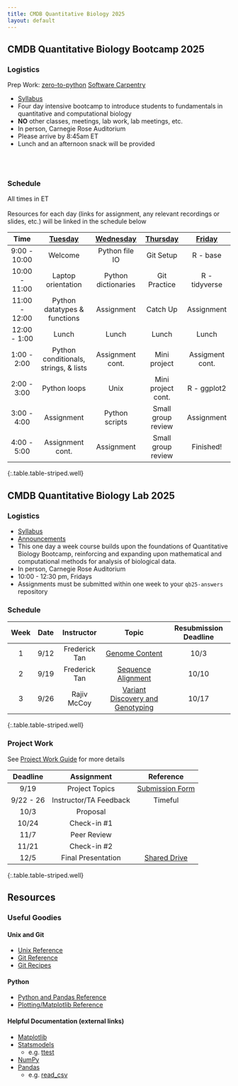 ```yaml
---
title: CMDB Quantitative Biology 2025
layout: default
---
```


## CMDB Quantitative Biology Bootcamp 2025

### Logistics
Prep Work: [zero-to-python](https://genomicscafe.github.io/zero-to-python) [Software Carpentry]( http://swcarpentry.github.io/python-novice-inflammation )

- [Syllabus](resources/syllabi/bootcamp/index.html)
- Four day intensive bootcamp to introduce students to fundamentals in quantitative and computational biology 
- <span class="text-danger">**NO** other classes, meetings, lab work, lab meetings, etc.</span>
- In person, Carnegie Rose Auditorium
- Please arrive by 8:45am ET
- Lunch and an afternoon snack will be provided
<!-- - Zoom meeting ID (check Slack for passcode or full link to join): 929 0650 3074 --> 
<br /><br />
<!-- - [Answers to Student Questions](resources/references/reflection_questions_answered.html) -->

### Schedule
All times in ET<br /><br />
Resources for each day (links for assignment, any relevant recordings or slides, etc.) will be linked in the schedule below 

<!--[Tuesday](webpages/day1.md)-->
<!--[Thursday](webpages/day3.md)-->
<!-- | Time            | [Tuesday](webpages/day1.md)            | [Wednesday](webpages/day2.md) |  [Thursday](webpages/day3.md) | [Friday](webpages/day4.md) |  -->

| Time           | [Tuesday](webpages/day1.md)           | [Wednesday](webpages/day2.md) | [Thursday](webpages/day3.md)   | [Friday](webpages/day4.md) | 
| :---:          | :---:                                 | :---:                         | :---:                          | :---:                      |
|   9:00 - 10:00 | Welcome                               | Python file IO                | Git Setup                      | R \- base                  |
|  10:00 - 11:00 | Laptop orientation                    | Python dictionaries           | Git Practice                   | R \- tidyverse             |
|  11:00 - 12:00 | Python datatypes & functions          | Assignment                    | Catch Up                       | Assignment                 | 
|  12:00 -  1:00 | Lunch                                 | Lunch                         | Lunch                          | Lunch                      |
|   1:00 -  2:00 | Python conditionals, strings, & lists | Assignment cont.              | Mini project                   | Assigment cont.            |
|   2:00 -  3:00 | Python loops                          | Unix                          | Mini project cont.             | R \- ggplot2               |
|   3:00 -  4:00 | Assignment                            | Python scripts                | Small group review             | Assignment                 | 
|   4:00 -  5:00 | Assignment cont.                      | Assignment                    | Small group review             | Finished!                  | 
{:.table.table-striped.well}


<!--- Recall that a link looks like [Friday](day5/index.html) --->
<!--

      Basic python: running scripts, types up to list, files, reading line-by-line, split and join,
        - Exercise: summarizing SAM file, various questions not needing dictionaries
      Python II: dictionaries, functions, modules (importing) with numpy and statsmodels
        - Introduce another format and parse it, using numpy

      Python III: classes -- FASTA parser
        - Parsing blast output (too hard? we pushed this all the way to day 5 in 2015)

      Python IV: counting k-mers using FASTA parser
        - k-mer matching

-->

## CMDB Quantitative Biology Lab 2025

### Logistics
- [Syllabus](resources/syllabi/lab/index.html)
- [Announcements](https://docs.google.com/presentation/d/1iwU8PE--yItXZ4ZezarbLvpJjy0r3G0zVwROj8i6-oA)
- This one day a week course builds upon the foundations of Quantitative Biology Bootcamp, reinforcing and expanding upon mathematical and computational methods for analysis of biological data.
- In person, Carnegie Rose Auditorium
- 10:00 - 12:30 pm, Fridays
- Assignments must be submitted within one week to your `qb25-answers` repository

### Schedule

| Week  | Date  | Instructor      | Topic                                           | Resubmission Deadline |
| :---: | :---: | :---:           | :---:                                           | :---:                 |
| 1     | 9/12  | Frederick Tan   | [Genome Content](webpages/week1.html)           | 10/3                  |
| 2     | 9/19  | Frederick Tan   | [Sequence Alignment](webpages/week2.html)       | 10/10                 |
| 3     | 9/26  | Rajiv McCoy     | [Variant Discovery and Genotyping](webpages/week3.html) | 10/17         |
{:.table.table-striped.well}

<!-- |  1   | 9/13  | Mike Schatz     | [Genome assembly](webpages/week1.html)          | 10/4                  |
|  4   | 10/4  | Frederick Tan   | Project Work + HPC Demo                         | N/A                   |
|  5   | 10/11  | Mike Sauria    |  [Bulk RNA-seq, PCA, & Clustering](webpages/week5.html) | 11/01 |
|  6   | 10/18  | N/A    |  Departmental Retreat | N/A |
|  7   | 10/25  | Rajiv McCoy    |  [Bulk RNA-seq, PCA, & Clustering](webpages/week7.html) | 11/15 |
|  8   | 11/1  | Frederick Tan  |  [Single cell RNA-seq Analysis with Bioconductor](webpages/week8.html) | 11/22 |
|  9   | 11/8  | Frederick Tan   | Project Work + Notebooks Demo                   | N/A                   |
|  10  | 11/15 | Mike Sauria     | [Image processing](webpages/week10.html)        | 12/02                 | -->

### Project Work

See [Project Work Guide](webpages/project-work.html) for more details

| Deadline  | Assignment             | Reference       |
| :-------: | :--------------------: | :-------------: |
| 9/19      | Project Topics         | [Submission Form](https://docs.google.com/forms/d/e/1FAIpQLScMqZHoMmYUJJMJTj8YkJwIFXEDMTjvU1Fo6OzFE-SbCqqqTw/viewform) |
| 9/22 - 26 | Instructor/TA Feedback | Timeful         |
| 10/3      | Proposal               |                 |
| 10/24     | Check-in #1            |                 |
| 11/7      | Peer Review            |                 |
| 11/21     | Check-in #2            |                 |
| 12/5      | Final Presentation     | [Shared Drive](https://drive.google.com/drive/folders/1LwOwKdzwD9tg5JUNxdHg8f_7kHPEIqQc)    |
{:.table.table-striped.well}

Resources
---

### Useful Goodies

#### Unix and Git

* [Unix Reference](resources/references/unix.html)
* [Git Reference](resources/references/git.html)
* [Git Recipes](resources/references/git_recipes.html)

#### Python

* [Python and Pandas Reference](resources/references/python.html)
* [Plotting/Matplotlib Reference](resources/gallery/README.html)

#### Helpful Documentation (external links)

* [Matplotlib](http://matplotlib.org/api/pyplot_summary.html)
* [Statsmodels](http://statsmodels.sourceforge.net/stable/)
  - e.g. [ttest](http://statsmodels.sourceforge.net/stable/generated/statsmodels.stats.weightstats.ttest_ind.html)
* [NumPy](http://docs.scipy.org/doc/numpy/reference/index.html#reference)
* [Pandas](http://pandas.pydata.org/pandas-docs/stable/)
  - e.g. [read_csv](http://pandas.pydata.org/pandas-docs/stable/generated/pandas.read_csv.html?highlight=read_csv)

